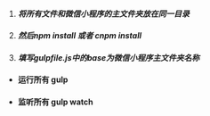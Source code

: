 1. ####  _将所有文件和微信小程序的主文件夹放在同一目录_
1. ####  _然后npm install 或者 cnpm install_
1. ####  _填写gulpfile.js中的base为微信小程序主文件夹名称_
- #### __运行所有    gulp__
- #### __监听所有    gulp watch__
